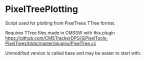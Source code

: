 # PixelTreePlotting
Script used for plotting from PixelTrees TTree format.

Requires TTree files made in CMSSW with this plugin https://github.com/CMSTrackerDPG/SiPixelTools-PixelTrees/blob/master/plugins/PixelTree.cc

Unmodified version is called base and may be easier to start with.
